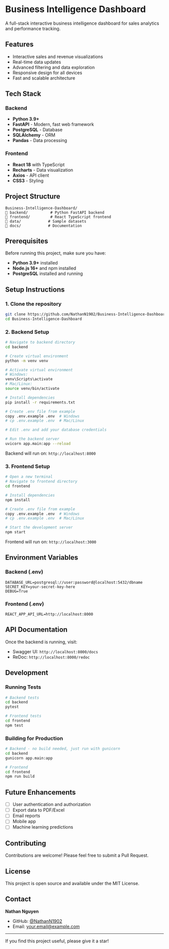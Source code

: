 # Business Intelligence Dashboard

A full-stack interactive business intelligence dashboard for sales analytics and performance tracking.

## Features

- Interactive sales and revenue visualizations
- Real-time data updates
- Advanced filtering and data exploration
- Responsive design for all devices
- Fast and scalable architecture

## Tech Stack

### Backend
- **Python 3.9+**
- **FastAPI** - Modern, fast web framework
- **PostgreSQL** - Database
- **SQLAlchemy** - ORM
- **Pandas** - Data processing

### Frontend
- **React 18** with TypeScript
- **Recharts** - Data visualization
- **Axios** - API client
- **CSS3** - Styling

## Project Structure

```
Business-Intelligence-Dashboard/
   backend/          # Python FastAPI backend
   frontend/         # React TypeScript frontend
   data/            # Sample datasets
   docs/            # Documentation
```

## Prerequisites

Before running this project, make sure you have:

- **Python 3.9+** installed
- **Node.js 16+** and npm installed
- **PostgreSQL** installed and running

## Setup Instructions

### 1. Clone the repository

```bash
git clone https://github.com/NathanN1902/Business-Intelligence-Dashboard.git
cd Business-Intelligence-Dashboard
```

### 2. Backend Setup

```bash
# Navigate to backend directory
cd backend

# Create virtual environment
python -m venv venv

# Activate virtual environment
# Windows:
venv\Scripts\activate
# Mac/Linux:
source venv/bin/activate

# Install dependencies
pip install -r requirements.txt

# Create .env file from example
copy .env.example .env  # Windows
# cp .env.example .env  # Mac/Linux

# Edit .env and add your database credentials

# Run the backend server
uvicorn app.main:app --reload
```

Backend will run on: `http://localhost:8000`

### 3. Frontend Setup

```bash
# Open a new terminal
# Navigate to frontend directory
cd frontend

# Install dependencies
npm install

# Create .env file from example
copy .env.example .env  # Windows
# cp .env.example .env  # Mac/Linux

# Start the development server
npm start
```

Frontend will run on: `http://localhost:3000`

## Environment Variables

### Backend (.env)
```
DATABASE_URL=postgresql://user:password@localhost:5432/dbname
SECRET_KEY=your-secret-key-here
DEBUG=True
```

### Frontend (.env)
```
REACT_APP_API_URL=http://localhost:8000
```

## API Documentation

Once the backend is running, visit:
- Swagger UI: `http://localhost:8000/docs`
- ReDoc: `http://localhost:8000/redoc`

## Development

### Running Tests

```bash
# Backend tests
cd backend
pytest

# Frontend tests
cd frontend
npm test
```

### Building for Production

```bash
# Backend - no build needed, just run with gunicorn
cd backend
gunicorn app.main:app

# Frontend
cd frontend
npm run build
```

## Future Enhancements

- [ ] User authentication and authorization
- [ ] Export data to PDF/Excel
- [ ] Email reports
- [ ] Mobile app
- [ ] Machine learning predictions

## Contributing

Contributions are welcome! Please feel free to submit a Pull Request.

## License

This project is open source and available under the MIT License.

## Contact

**Nathan Nguyen**
- GitHub: [@NathanN1902](https://github.com/NathanN1902)
- Email: your.email@example.com

---

If you find this project useful, please give it a star!
